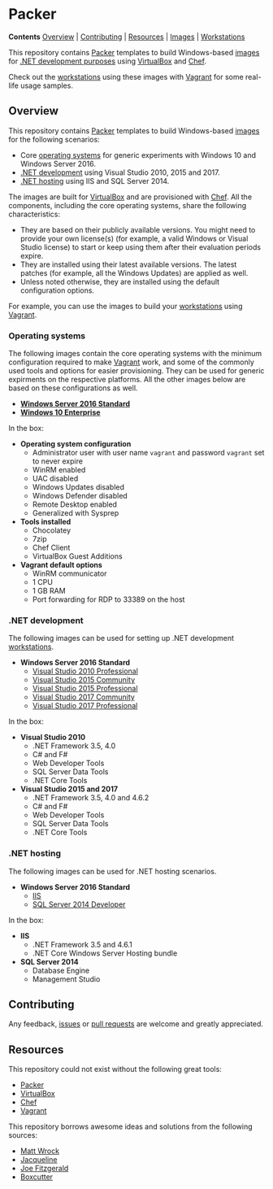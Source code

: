 # Packer

**Contents** [Overview] | [Contributing] | [Resources] | [Images] | [Workstations]  

This repository contains [Packer] templates to build Windows-based [images] for [.NET development purposes][Overview] using [VirtualBox] and [Chef].

Check out the [workstations] using these images with [Vagrant] for some real-life usage samples.

## Overview

This repository contains [Packer] templates to build Windows-based [images] for the following scenarios:

* Core [operating systems] for generic experiments with Windows 10 and Windows Server 2016.
* [.NET development] using Visual Studio 2010, 2015 and 2017.
* [.NET hosting] using IIS and SQL Server 2014.

The images are built for [VirtualBox] and are provisioned with [Chef]. All the components, including the core operating systems, share the following characteristics:

* They are based on their publicly available versions. You might need to provide your own license(s) (for example, a valid Windows or Visual Studio license) to start or keep using them after their evaluation periods expire.
* They are installed using their latest available versions. The latest patches (for example, all the Windows Updates) are applied as well.
* Unless noted otherwise, they are installed using the default configuration options.

For example, you can use the images to build your [workstations] using [Vagrant].

[Overview]: #overview
[Images]: https://atlas.hashicorp.com/gusztavvargadr
[Workstations]: https://github.com/gusztavvargadr/workstations

### Operating systems

The following images contain the core operating systems with the minimum configuration required to make [Vagrant] work, and some of the commonly used tools and options for easier provisioning. They can be used for generic expirments on the respective platforms. All the other images below are based on these configurations as well.

* **[Windows Server 2016 Standard][w16s]**
* **[Windows 10 Enterprise][w10e]**

In the box:

* **Operating system configuration**
  * Administrator user with user name `vagrant` and password `vagrant` set to never expire
  * WinRM enabled
  * UAC disabled
  * Windows Updates disabled
  * Windows Defender disabled
  * Remote Desktop enabled
  * Generalized with Sysprep
* **Tools installed**
  * Chocolatey
  * 7zip
  * Chef Client
  * VirtualBox Guest Additions
* **Vagrant default options**
  * WinRM communicator
  * 1 CPU
  * 1 GB RAM
  * Port forwarding for RDP to 33389 on the host

[Operating systems]: #operating-systems
[w16s]: https://atlas.hashicorp.com/gusztavvargadr/boxes/w16s
[w10e]: https://atlas.hashicorp.com/gusztavvargadr/boxes/w10e

### .NET development

The following images can be used for setting up .NET development [workstations].

* **Windows Server 2016 Standard**
  * [Visual Studio 2010 Professional][w16s-vs10p]
  * [Visual Studio 2015 Community][w16s-vs15c]
  * [Visual Studio 2015 Professional][w16s-vs15p]
  * [Visual Studio 2017 Community][w16s-vs17c]
  * [Visual Studio 2017 Professional][w16s-vs17p]

In the box:

* **Visual Studio 2010**
  * .NET Framework 3.5, 4.0
  * C# and F#
  * Web Developer Tools
  * SQL Server Data Tools
  * .NET Core Tools
* **Visual Studio 2015 and 2017**
  * .NET Framework 3.5, 4.0 and 4.6.2
  * C# and F#
  * Web Developer Tools
  * SQL Server Data Tools
  * .NET Core Tools

[.NET development]: #net-development
[w16s-vs10p]: https://atlas.hashicorp.com/gusztavvargadr/boxes/w16s-vs10p
[w16s-vs15c]: https://atlas.hashicorp.com/gusztavvargadr/boxes/w16s-vs15c
[w16s-vs15p]: https://atlas.hashicorp.com/gusztavvargadr/boxes/w16s-vs15p
[w16s-vs17c]: https://atlas.hashicorp.com/gusztavvargadr/boxes/w16s-vs17c
[w16s-vs17p]: https://atlas.hashicorp.com/gusztavvargadr/boxes/w16s-vs17p

### .NET hosting

The following images can be used for .NET hosting scenarios.

* **Windows Server 2016 Standard**
  * [IIS][w16s-iis]
  * [SQL Server 2014 Developer][w16s-sql14d]

In the box:

* **IIS**
  * .NET Framework 3.5 and 4.6.1
  * .NET Core Windows Server Hosting bundle
* **SQL Server 2014**
  * Database Engine
  * Management Studio

[.NET hosting]: #net-hosting
[w16s-iis]: https://atlas.hashicorp.com/gusztavvargadr/boxes/w16s-iis
[w16s-sql14d]: https://atlas.hashicorp.com/gusztavvargadr/boxes/w16s-sql14d

## Contributing

Any feedback, [issues] or [pull requests] are welcome and greatly appreciated.

[Contributing]: #contributing

[Issues]: https://github.com/gusztavvargadr/packer/issues
[Pull requests]: https://github.com/gusztavvargadr/packer/pulls

## Resources

This repository could not exist without the following great tools:

* [Packer]
* [VirtualBox]
* [Chef]
* [Vagrant]

This repository borrows awesome ideas and solutions from the following sources:

* [Matt Wrock]
* [Jacqueline]
* [Joe Fitzgerald]
* [Boxcutter]

[Resources]: #resources

[Packer]: https://www.packer.io/
[VirtualBox]: https://www.virtualbox.org/
[Chef]: https://chef.io/chef/
[Vagrant]: https://www.vagrantup.com/

[Matt Wrock]: https://github.com/mwrock/packer-templates
[Jacqueline]: https://github.com/jacqinthebox/packer-templates
[Joe Fitzgerald]: https://github.com/joefitzgerald/packer-windows
[Boxcutter]: https://github.com/boxcutter/windows

